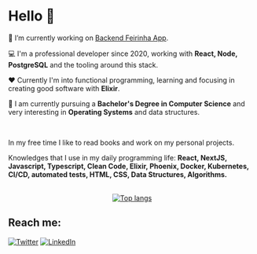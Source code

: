 # Hello 👋

🔭 I’m currently working on [Backend Feirinha App](https://github.com/digzom/backend_app_feirinha).

:computer: I'm a professional developer since 2020, working with **React, Node, PostgreSQL** and the tooling around this stack.

:heart: Currently I'm into functional programming, learning and focusing in creating good software with **Elixir**.

:book: I am currently pursuing a **Bachelor's Degree in Computer Science** and very interesting in **Operating Systems** and data structures.

<br>

In my free time I like to read books and work on my personal projects.

Knowledges that I use in my daily programming life: **React, NextJS, Javascript, Typescript, Clean Code, Elixir, Phoenix, Docker, Kubernetes, CI/CD, automated tests, HTML, CSS, Data Structures, Algorithms.**

<br>

<div align=center>
  <a href="https://github.com/digzom?tab=repositories">
    <img src="https://github-readme-stats.vercel.app/api/top-langs/?username=digzom&count_private=true&show_icons=true&theme=tokyonight&hide=css,html&langs_count=4&layout=compact" alt="Top langs">
  </a>
</div>

## Reach me:

[![Twitter](https://img.shields.io/badge/Twitter-%231DA1F2.svg?style=for-the-badge&logo=Twitter&logoColor=white)](https://www.twitter.com/cyberproblem1)
[![LinkedIn](https://img.shields.io/badge/linkedin-%230077B5.svg?style=for-the-badge&logo=linkedin&logoColor=white)](https://www.linkedin.com/in/dicksonmelo)

